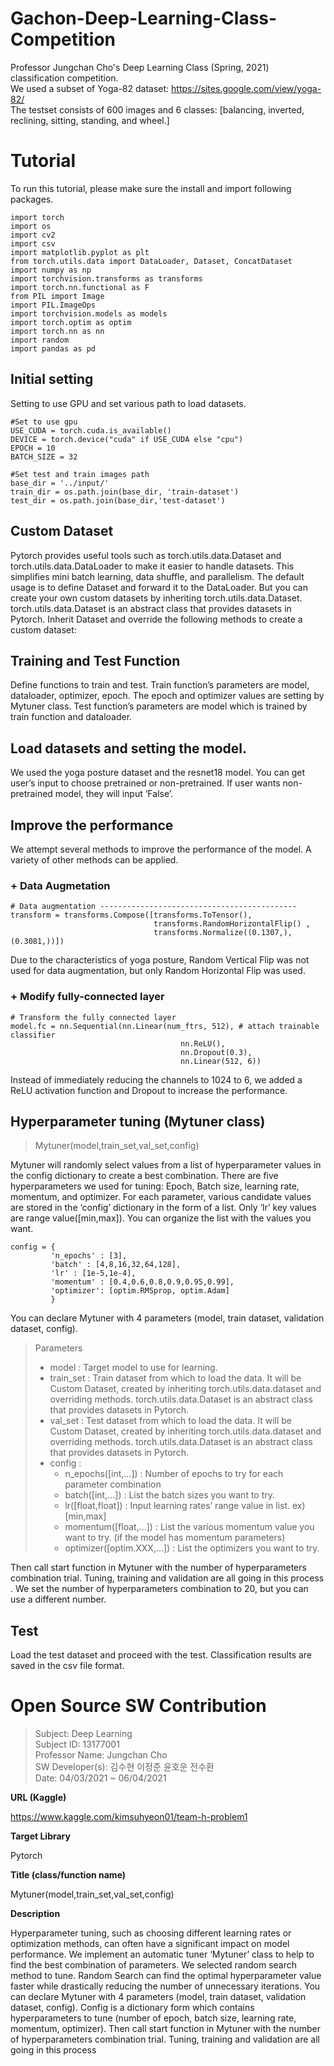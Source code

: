 # Gachon-Deep-Learning-Class-Competition
Professor Jungchan Cho's Deep Learning Class (Spring, 2021) classification competition.  
We used a subset of Yoga-82 dataset: https://sites.google.com/view/yoga-82/  
The testset consists of 600 images and 6 classes: [balancing, inverted, reclining, sitting, standing, and wheel.]  

# Tutorial


To run this tutorial, please make sure the install and import following packages.
```
import torch
import os
import cv2
import csv
import matplotlib.pyplot as plt
from torch.utils.data import DataLoader, Dataset, ConcatDataset
import numpy as np
import torchvision.transforms as transforms
import torch.nn.functional as F
from PIL import Image
import PIL.ImageOps
import torchvision.models as models
import torch.optim as optim
import torch.nn as nn
import random
import pandas as pd
```

## Initial setting
Setting to use GPU and set various path to load datasets.

```
#Set to use gpu
USE_CUDA = torch.cuda.is_available()
DEVICE = torch.device("cuda" if USE_CUDA else "cpu")
EPOCH = 10
BATCH_SIZE = 32

#Set test and train images path
base_dir = '../input/'
train_dir = os.path.join(base_dir, 'train-dataset')
test_dir = os.path.join(base_dir,'test-dataset')
```
## Custom Dataset
Pytorch provides useful tools such as torch.utils.data.Dataset and torch.utils.data.DataLoader to make it easier to handle datasets.  This simplifies mini batch learning, data shuffle, and parallelism. The default usage is to define Dataset and forward it to the DataLoader. But you can create your own custom datasets by inheriting torch.utils.data.Dataset. torch.utils.data.Dataset is an abstract class that provides datasets in Pytorch. Inherit Dataset and override the following methods to create a custom dataset:


## Training and Test Function
Define functions to train and test. Train function’s parameters are model, dataloader, optimizer, epoch. The epoch and optimizer values are setting by Mytuner class. Test function’s parameters are model which is trained by train function and dataloader. 
  

## Load datasets and setting the model.
We used the yoga posture dataset and the resnet18 model. You can get user’s input to choose pretrained or non-pretrained. If user wants non-pretrained model, they will input ‘False’.  
  

## Improve the performance
We attempt several methods to improve the performance of the model. A variety of other methods can be applied.
  
  
### + Data Augmetation
```
# Data augmentation --------------------------------------------
transform = transforms.Compose([transforms.ToTensor(),  
                                transforms.RandomHorizontalFlip() ,
                                transforms.Normalize((0.1307,), (0.3081,))])
````

Due to the characteristics of yoga posture, Random Vertical Flip was not used for data augmentation, but only Random Horizontal Flip was used.

### + Modify fully-connected layer
```
# Transform the fully connected layer
model.fc = nn.Sequential(nn.Linear(num_ftrs, 512), # attach trainable classifier
                                      nn.ReLU(),
                                      nn.Dropout(0.3),
                                      nn.Linear(512, 6)) 

```
Instead of immediately reducing the channels to 1024 to 6, we added a ReLU activation function and Dropout to increase the performance.  

## Hyperparameter tuning (Mytuner class)  
> Mytuner(model,train_set,val_set,config)    

  Mytuner will randomly select values from a list of hyperparameter values in the config dictionary to create a best combination. There are five hyperparameters we used for tuning: Epoch, Batch size, learning rate, momentum, and optimizer.    For each parameter, various candidate values are stored in the ‘config’ dictionary in the form of a list. Only ‘lr’ key values are range value([min,max]). You can organize the list with the values you want. 

``` # Make the elements to be tuned into a dictionary form.
config = { 
         'n_epochs' : [3], 
         'batch' : [4,8,16,32,64,128],
         'lr' : [1e-5,1e-4], 
         'momentum' : [0.4,0.6,0.8,0.9,0.95,0.99],
         'optimizer': [optim.RMSprop, optim.Adam]
         }
```

  
You can declare Mytuner with 4 parameters (model, train dataset, validation dataset, config).  
  
>  Parameters
> *	model : Target model to use for learning.
> *	train_set  : Train dataset from which to load the data. It will be Custom Dataset, created by inheriting torch.utils.data.dataset and overriding methods. torch.utils.data.Dataset is an abstract class that provides datasets in Pytorch.
> *	val_set : Test dataset from which to load the data. It will be Custom Dataset, created by inheriting torch.utils.data.dataset and overriding methods. torch.utils.data.Dataset is an abstract class that provides datasets in Pytorch.
> *	config : 
>     +	n_epochs([int,…]) : Number of epochs to try for each parameter combination
>     +	batch([int,…]) : List the batch sizes you want to try.
>     +	lr([float,float]) : Input learning rates’ range value in list. ex) [min,max]
>     +	momentum([float,…]) : List the various momentum value you want to try. (if the model has momentum parameters)
>     +	optimizer([optim.XXX,…]) : List the optimizers you want to try.

Then call start function in Mytuner with the number of hyperparameters combination trial. 
Tuning, training and validation are all going in this process . We set the number of hyperparameters combination to 20, but you can use a different number.  

## Test 
Load the test dataset and proceed with the test. Classification results are saved in the csv file format.

       
         
    
# Open Source SW Contribution
> Subject: Deep Learning  
> Subject ID: 13177001  
> Professor Name: Jungchan Cho  
> SW Developer(s): 김수현 이정준 윤호운 전수환  
> Date: 04/03/2021 ~ 06/04/2021  

**URL (Kaggle)**

https://www.kaggle.com/kimsuhyeon01/team-h-problem1  


**Target Library**  

Pytorch  


**Title (class/function name)**

Mytuner(model,train_set,val_set,config)

**Description**

Hyperparameter tuning, such as choosing different learning rates or optimization methods, can often have a significant impact on model performance. We implement an automatic tuner ‘Mytuner’ class to help to find the best combination of parameters. We selected random search method to tune. Random Search can find the optimal hyperparameter value faster while drastically reducing the number of unnecessary iterations. You can declare Mytuner with 4 parameters (model, train dataset, validation dataset, config). Config is a dictionary form which contains hyperparameters to tune (number of epoch, batch size, learning rate, momentum, optimizer). Then call start function in Mytuner with the number of hyperparameters combination trial. Tuning, training and validation are all going in this process 

